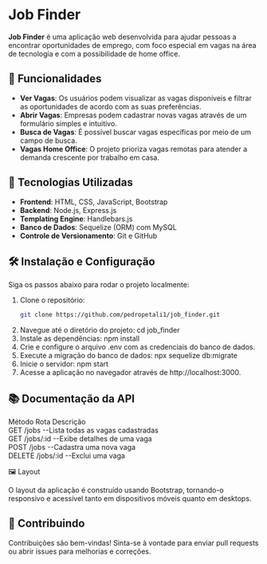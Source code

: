 # Job Finder

**Job Finder** é uma aplicação web desenvolvida para ajudar pessoas a encontrar oportunidades de emprego, com foco especial em vagas na área de tecnologia e com a possibilidade de home office.

## 📑 Funcionalidades

- **Ver Vagas**: Os usuários podem visualizar as vagas disponíveis e filtrar as oportunidades de acordo com as suas preferências.
- **Abrir Vagas**: Empresas podem cadastrar novas vagas através de um formulário simples e intuitivo.
- **Busca de Vagas**: É possível buscar vagas específicas por meio de um campo de busca.
- **Vagas Home Office**: O projeto prioriza vagas remotas para atender a demanda crescente por trabalho em casa.

## 🚀 Tecnologias Utilizadas

- **Frontend**: HTML, CSS, JavaScript, Bootstrap
- **Backend**: Node.js, Express.js
- **Templating Engine**: Handlebars.js
- **Banco de Dados**: Sequelize (ORM) com MySQL
- **Controle de Versionamento**: Git e GitHub

## 🛠️ Instalação e Configuração

Siga os passos abaixo para rodar o projeto localmente:

1. Clone o repositório:
   ```bash
   git clone https://github.com/pedropetali1/job_finder.git
2. Navegue até o diretório do projeto:
   cd job_finder
3. Instale as dependências:
   npm install
4. Crie e configure o arquivo .env com as credenciais do banco de dados.
5. Execute a migração do banco de dados:
   npx sequelize db:migrate
6. Inicie o servidor:
   npm start
7. Acesse a aplicação no navegador através de http://localhost:3000.

## 📚 Documentação da API

Método	Rota	      Descrição  
GET	   /jobs	      --Lista todas as vagas cadastradas  
GET	   /jobs/:id	--Exibe detalhes de uma vaga  
POST	   /jobs	      --Cadastra uma nova vaga  
DELETE   /jobs/:id	--Exclui uma vaga  

🖼️ Layout

O layout da aplicação é construído usando Bootstrap, tornando-o responsivo e acessível tanto em dispositivos móveis quanto em desktops.

## 🤝 Contribuindo

Contribuições são bem-vindas! Sinta-se à vontade para enviar pull requests ou abrir issues para melhorias e correções.
   
